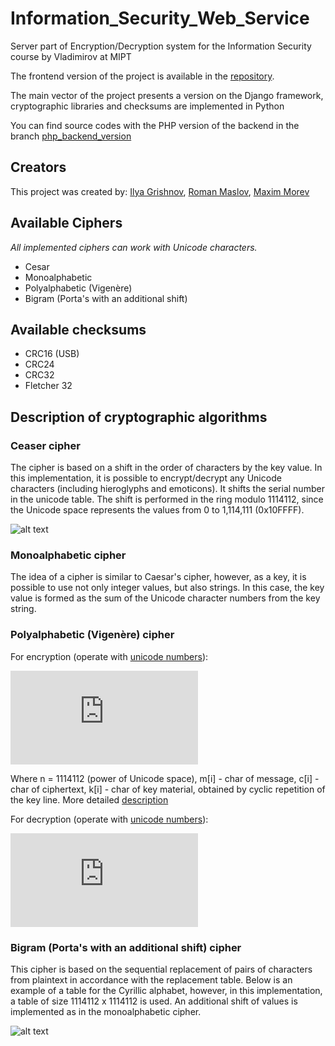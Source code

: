 # Information_Security_Web_Service
Server part of Encryption/Decryption system for the Information Security course by Vladimirov at MIPT
    
The frontend version of the project is available in the [repository](https://github.com/denisstasyev/Information_Security_JS).

The main vector of the project presents a version on the Django framework, cryptographic libraries and checksums are implemented in Python
    
You can find source codes with the PHP version of the backend in the branch [php_backend_version](https://github.com/GRISHNOV/Information_Security_Web_Service/tree/php_backend_version)
    
## Creators
    
This project was created by: [Ilya Grishnov](https://github.com/GRISHNOV), [Roman Maslov](https://github.com/jokerety), [Maxim Morev](https://github.com/Highoc)
    
## Available Ciphers

*All implemented ciphers can work with Unicode characters.*
    
- Cesar
- Monoalphabetic 
- Polyalphabetic (Vigenère)
- Bigram (Porta's with an additional shift)
    
## Available checksums
    
- CRC16 (USB)
- CRC24
- CRC32
- Fletcher 32
    
## Description of cryptographic algorithms
### Ceaser cipher
    
The cipher is based on a shift in the order of characters by the key value. In this implementation, it is possible to encrypt/decrypt any Unicode characters (including hieroglyphs and emoticons). It shifts the serial number in the unicode table. The shift is performed in the ring modulo 1114112, since the Unicode space represents the values from 0 to 1,114,111 (0x10FFFF).
    
![alt text][ceaserCipher_logo]
    
### Monoalphabetic cipher
    
The idea of a cipher is similar to Caesar's cipher, however, as a key, it is possible to use not only integer values, but also strings. In this case, the key value is formed as the sum of the Unicode character numbers from the key string.
    
### Polyalphabetic (Vigenère) cipher
    
For encryption (operate with [unicode numbers](https://unicode-table.com)): 

![alt text][BigramEncrypt]

Where  n = 1114112  (power of Unicode space), m[i] - char of message, c[i] - char of ciphertext, k[i] - char of key material, obtained by cyclic repetition of the key line. More detailed [description](https://en.wikipedia.org/wiki/Vigenère_cipher)

For decryption (operate with [unicode numbers](https://unicode-table.com)): 

![alt text][BigramDecrypt]

### Bigram (Porta's with an additional shift) cipher

This cipher is based on the sequential replacement of pairs of characters from plaintext in accordance with the replacement table. Below is an example of a table for the Cyrillic alphabet, however, in this implementation, a table of size 1114112 x 1114112 is used. An additional shift of values is implemented as in the monoalphabetic cipher.

![alt text][BigramCipher_logo]

[ceaserCipher_logo]: https://cdncontribute.geeksforgeeks.org/wp-content/uploads/ceaserCipher-1.png
[BigramCipher_logo]: https://sites.google.com/site/anisimovkhv/_/rsrc/1385774017706/learning/kripto/lecture/tema4/shifr_porta.png
[BigramEncrypt]: https://latex.codecogs.com/gif.latex?%24%24c%5Bi%5D%20%5Cequiv%20m%5Bi%5D%20&plus;%20k%5Bi%5D%20%5Cpmod%20n%24%24
[BigramDecrypt]: https://latex.codecogs.com/gif.latex?%24%24m%5Bi%5D%20%5Cequiv%20c%5Bi%5D%20&plus;%20n%20-%20k%5Bi%5D%20%5Cpmod%20n%24%24
